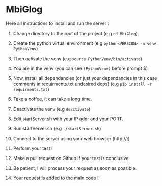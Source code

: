 # MbiGlog

Here all instructions to install and run the server :

1. Change directory to the root of the project (e.g `cd MbiGlog`)

2. Create the python virtual environment (e.g `python<VERSION> -m venv PythonVenv`)

3. Then activate the venv (e.g `source PythonVenv/bin/activate`)

4. You are in the venv (you can see `(PythonVenv)` before prompt $)

5. Now, install all dependancies (or just your dependancies in this case comments in requirments.txt undesired deps) (e.g `pip install -r requirments.txt`)

6. Take a coffee, it can take a long time.

7. Deactivate the venv (e.g `deactivate`)

8. Edit startServer.sh with your IP addr and your PORT.

9. Run startServer.sh (e.g `./startServer.sh`)

10. Connect to the server using your web browser (http://<IP>:<PORT>)

11. Perform your test !

12. Make a pull request on Github if your test is conclusive.

13. Be patient, I will process your request as soon as possible.

14. Your request is added to the main code !
